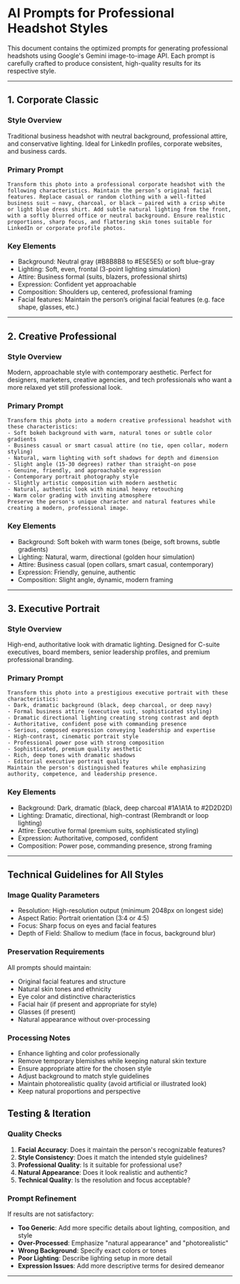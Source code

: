 # AI Prompts for Professional Headshot Styles

This document contains the optimized prompts for generating professional headshots using Google's Gemini image-to-image API. Each prompt is carefully crafted to produce consistent, high-quality results for its respective style.

---

## 1. Corporate Classic

### Style Overview
Traditional business headshot with neutral background, professional attire, and conservative lighting. Ideal for LinkedIn profiles, corporate websites, and business cards.

### Primary Prompt
```
Transform this photo into a professional corporate headshot with the following characteristics. Maintain the person’s original facial features. Replace casual or random clothing with a well-fitted business suit — navy, charcoal, or black — paired with a crisp white or light blue dress shirt. Add subtle natural lighting from the front, with a softly blurred office or neutral background. Ensure realistic proportions, sharp focus, and flattering skin tones suitable for LinkedIn or corporate profile photos.
```

### Key Elements
- Background: Neutral gray (#B8B8B8 to #E5E5E5) or soft blue-gray
- Lighting: Soft, even, frontal (3-point lighting simulation)
- Attire: Business formal (suits, blazers, professional shirts)
- Expression: Confident yet approachable
- Composition: Shoulders up, centered, professional framing
- Facial features: Maintain the person’s original facial features (e.g. face shape, glasses, etc.)

---

## 2. Creative Professional

### Style Overview
Modern, approachable style with contemporary aesthetic. Perfect for designers, marketers, creative agencies, and tech professionals who want a more relaxed yet still professional look.

### Primary Prompt
```
Transform this photo into a modern creative professional headshot with these characteristics:
- Soft bokeh background with warm, natural tones or subtle color gradients
- Business casual or smart casual attire (no tie, open collar, modern styling)
- Natural, warm lighting with soft shadows for depth and dimension
- Slight angle (15-30 degrees) rather than straight-on pose
- Genuine, friendly, and approachable expression
- Contemporary portrait photography style
- Slightly artistic composition with modern aesthetic
- Natural, authentic look with minimal heavy retouching
- Warm color grading with inviting atmosphere
Preserve the person's unique character and natural features while creating a modern, professional image.
```

### Key Elements
- Background: Soft bokeh with warm tones (beige, soft browns, subtle gradients)
- Lighting: Natural, warm, directional (golden hour simulation)
- Attire: Business casual (open collars, smart casual, contemporary)
- Expression: Friendly, genuine, authentic
- Composition: Slight angle, dynamic, modern framing

---

## 3. Executive Portrait

### Style Overview
High-end, authoritative look with dramatic lighting. Designed for C-suite executives, board members, senior leadership profiles, and premium professional branding.

### Primary Prompt
```
Transform this photo into a prestigious executive portrait with these characteristics:
- Dark, dramatic background (black, deep charcoal, or deep navy)
- Formal business attire (executive suit, sophisticated styling)
- Dramatic directional lighting creating strong contrast and depth
- Authoritative, confident pose with commanding presence
- Serious, composed expression conveying leadership and expertise
- High-contrast, cinematic portrait style
- Professional power pose with strong composition
- Sophisticated, premium quality aesthetic
- Rich, deep tones with dramatic shadows
- Editorial executive portrait quality
Maintain the person's distinguished features while emphasizing authority, competence, and leadership presence.
```

### Key Elements
- Background: Dark, dramatic (black, deep charcoal #1A1A1A to #2D2D2D)
- Lighting: Dramatic, directional, high-contrast (Rembrandt or loop lighting)
- Attire: Executive formal (premium suits, sophisticated styling)
- Expression: Authoritative, composed, confident
- Composition: Power pose, commanding presence, strong framing

---

## Technical Guidelines for All Styles

### Image Quality Parameters
- Resolution: High-resolution output (minimum 2048px on longest side)
- Aspect Ratio: Portrait orientation (3:4 or 4:5)
- Focus: Sharp focus on eyes and facial features
- Depth of Field: Shallow to medium (face in focus, background blur)

### Preservation Requirements
All prompts should maintain:
- Original facial features and structure
- Natural skin tones and ethnicity
- Eye color and distinctive characteristics
- Facial hair (if present and appropriate for style)
- Glasses (if present)
- Natural appearance without over-processing

### Processing Notes
- Enhance lighting and color professionally
- Remove temporary blemishes while keeping natural skin texture
- Ensure appropriate attire for the chosen style
- Adjust background to match style guidelines
- Maintain photorealistic quality (avoid artificial or illustrated look)
- Keep natural proportions and perspective


## Testing & Iteration

### Quality Checks
1. **Facial Accuracy**: Does it maintain the person's recognizable features?
2. **Style Consistency**: Does it match the intended style guidelines?
3. **Professional Quality**: Is it suitable for professional use?
4. **Natural Appearance**: Does it look realistic and authentic?
5. **Technical Quality**: Is the resolution and focus acceptable?

### Prompt Refinement
If results are not satisfactory:
- **Too Generic**: Add more specific details about lighting, composition, and style
- **Over-Processed**: Emphasize "natural appearance" and "photorealistic"
- **Wrong Background**: Specify exact colors or tones
- **Poor Lighting**: Describe lighting setup in more detail
- **Expression Issues**: Add more descriptive terms for desired demeanor

---
